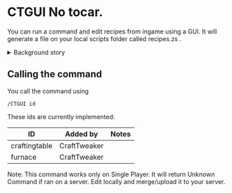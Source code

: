 # CTGUI No tocar.

You can run a command and edit recipes from ingame using a GUI. It will generate a file on your local scripts folder called recipes.zs .

<details><summary>Background story</summary> Some people don't fancy text editors. Even using templates highlighting their syntax can't satisfy them. They want a GUI (Graphical User Interface).  
For this matter, Jared, humble servant of Lord Ellpeck of House penguin, rightful heir to the Milkshake Throne, King of the Seven Kingdoms of Germany, the Rhoynar and the First Men, Mother of penguins, the modder of the great frozen plains, the unbroken and breaker of mods, has descended upon us from Maven, the great Library of Forbidden Wisdom and Blasphemy to share his great knowledge with mankind, after being urged by BBoldt, traveller of realms, slayer of the great Unknown, writer of Necrochodu. Unfortunately, we were not yet able to decipher the seemingly random jabbering that came from him, so he decided to instead go for a more simplistic means of help, by giving people who posess the power to manipulate the very laws of the universe (also called `OPs` or `Admins`) to access a magical window from inside the game they liked to play and change the fundaments of this false reality from within. </details>

## Calling the command

You call the command using

    /CTGUI id
    

These ids are currently implemented:

| ID            | Added by     | Notes |
| ------------- | ------------ | ----- |
| craftingtable | CraftTweaker |       |
| furnace       | CraftTweaker |       |

Note: This command works only on Single Player. It will return Unknown Command if ran on a server. Edit locally and merge/upload it to your server.